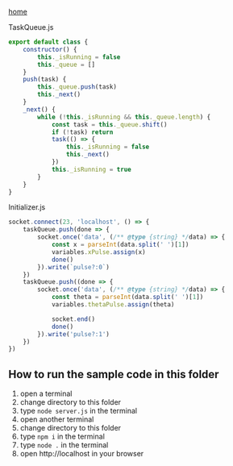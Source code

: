[home](../README.md)

TaskQueue.js
```js
export default class {
    constructor() {
        this._isRunning = false
        this._queue = []
    }
    push(task) {
        this._queue.push(task)
        this._next()
    }
    _next() {
        while (!this._isRunning && this._queue.length) {
            const task = this._queue.shift()
            if (!task) return
            task(() => {
                this._isRunning = false
                this._next()
            })
            this._isRunning = true
        }
    }
}
```

Initializer.js

```js
socket.connect(23, 'localhost', () => {
    taskQueue.push(done => {
        socket.once('data', (/** @type {string} */data) => {
            const x = parseInt(data.split(' ')[1])
            variables.xPulse.assign(x)
            done()
        }).write(`pulse?:0`)
    })
    taskQueue.push((done => {
        socket.once('data', (/** @type {string} */data) => {
            const theta = parseInt(data.split(' ')[1])
            variables.thetaPulse.assign(theta)

            socket.end()
            done()
        }).write('pulse?:1')
    })
})
```



## How to run the sample code in this folder
1. open a terminal
1. change directory to this folder
1. type `node server.js` in the terminal
1. open another terminal
1. change directory to this folder
1. type `npm i` in the terminal
1. type `node .` in the terminal
1. open http://localhost in your browser